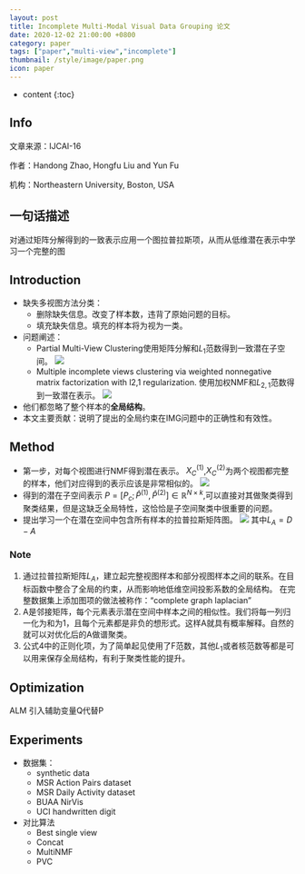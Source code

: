 ```yaml
---
layout: post
title: Incomplete Multi-Modal Visual Data Grouping 论文
date: 2020-12-02 21:00:00 +0800
category: paper
tags: ["paper","multi-view","incomplete"]
thumbnail: /style/image/paper.png
icon: paper
---
```


* content
{:toc}

## Info

文章来源：IJCAI-16

作者：Handong Zhao, Hongfu Liu and Yun Fu

机构：Northeastern University, Boston, USA


## 一句话描述

对通过矩阵分解得到的一致表示应用一个图拉普拉斯项，从而从低维潜在表示中学习一个完整的图

## Introduction

- 缺失多视图方法分类：
  - 删除缺失信息。改变了样本数，违背了原始问题的目标。
  - 填充缺失信息。填充的样本将为视为一类。
- 问题阐述：
  - Partial Multi-View Clustering使用矩阵分解和$L_1$范数得到一致潜在子空间。
    ![ ](https://img-blog.csdnimg.cn/20200618101714709.png)
  - Multiple incomplete views clustering via weighted nonnegative matrix factorization with l2,1 regularization. 使用加权NMF和$L_{2,1}$范数得到一致潜在表示。
    ![ ](https://img-blog.csdnimg.cn/20200618102528285.png)
- 他们都忽略了整个样本的**全局结构**。
- 本文主要贡献：说明了提出的全局约束在IMG问题中的正确性和有效性。

## Method

- 第一步，对每个视图进行NMF得到潜在表示。
  $X_C^{(1)}$,$X_C^{(2)}$为两个视图都完整的样本，他们对应得到的表示应该是非常相似的。
  ![ ](https://img-blog.csdnimg.cn/20200618103933807.png)
- 得到的潜在子空间表示 $P=[P_c;\hat{P}^{(1)},\hat{P}^{(2)}]\in \mathbb{R}^{N\times k}$,可以直接对其做聚类得到聚类结果，但是这缺乏全局特性，这恰恰是子空间聚类中很重要的问题。
- 提出学习一个在潜在空间中包含所有样本的拉普拉斯矩阵图。
  ![ ](https://img-blog.csdnimg.cn/20200618120325731.png)
  其中$L_A=D-A$

### Note

1. 通过拉普拉斯矩阵$L_A$，建立起完整视图样本和部分视图样本之间的联系。在目标函数中整合了全局的约束，从而影响地低维空间投影系数的全局结构。
   在完整数据集上添加图项的做法被称作：“complete graph laplacian”
2. A是邻接矩阵，每个元素表示潜在空间中样本之间的相似性。我们将每一列归一化为和为1，且每个元素都是非负的想形式。这样A就具有概率解释。自然的就可以对优化后的A做谱聚类。
3. 公式4中的正则化项，为了简单起见使用了F范数，其他$L_1$或者核范数等都是可以用来保存全局结构，有利于聚类性能的提升。

## Optimization

ALM
引入辅助变量Q代替P

## Experiments

- 数据集：
  - synthetic data
  - MSR Action Pairs dataset
  - MSR Daily Activity dataset
  - BUAA NirVis
  - UCI handwritten digit
- 对比算法
  - Best single view
  - Concat
  - MultiNMF
  - PVC
